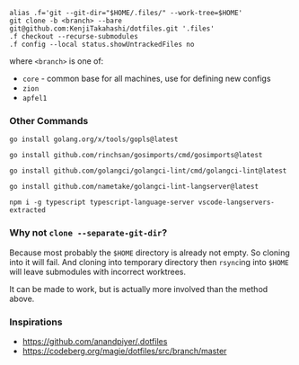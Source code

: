 ```fish
alias .f='git --git-dir="$HOME/.files/" --work-tree=$HOME'
git clone -b <branch> --bare git@github.com:KenjiTakahashi/dotfiles.git '.files'
.f checkout --recurse-submodules
.f config --local status.showUntrackedFiles no
```

where `<branch>` is one of:
* `core` - common base for all machines, use for defining new configs
* `zion`
* `apfel1`

### Other Commands

```fish
go install golang.org/x/tools/gopls@latest
```
```fish
go install github.com/rinchsan/gosimports/cmd/gosimports@latest
```
```fish
go install github.com/golangci/golangci-lint/cmd/golangci-lint@latest
```
```fish
go install github.com/nametake/golangci-lint-langserver@latest
```

```fish
npm i -g typescript typescript-language-server vscode-langservers-extracted
```

### Why not `clone --separate-git-dir`?

Because most probably the `$HOME` directory is already not empty. So cloning into it will fail.
And cloning into temporary directory then `rsync`ing into `$HOME` will leave submodules with incorrect worktrees.

It can be made to work, but is actually more involved than the method above.

### Inspirations

* https://github.com/anandpiyer/.dotfiles
* https://codeberg.org/magie/dotfiles/src/branch/master
